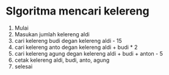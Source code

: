 # Slgoritma mencari kelereng

1. Mulai
2. Masukan jumlah kelereng aldi
3. cari kelereng budi degan kelereng aldi - 15
4. cari kelereng anto degan kelereng aldi + budi \* 2
5. cari kelereng agung degan kelereng aldi + budi + anton - 5
6. cetak kelereng aldi, budi, anto, agung
7. selesai
